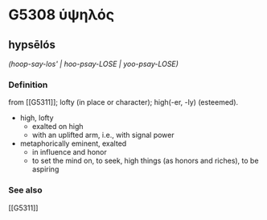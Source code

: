 # G5308 ὑψηλός

## hypsēlós

_(hoop-say-los' | hoo-psay-LOSE | yoo-psay-LOSE)_

### Definition

from [[G5311]]; lofty (in place or character); high(-er, -ly) (esteemed).

- high, lofty
  - exalted on high
  - with an uplifted arm, i.e., with signal power
- metaphorically eminent, exalted
  - in influence and honor
  - to set the mind on, to seek, high things (as honors and riches), to be aspiring

### See also

[[G5311]]

